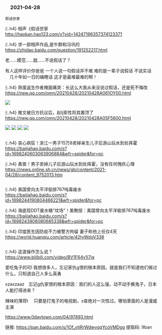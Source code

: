 ### 　2021-04-28
```note
假话世家
```

{:.h4}
相声《假话世家
<br>[
http://haokan.hao123.com/v?vid=14247196357374123371
](
http://haokan.hao123.com/v?vid=14247196357374123371
)

{:.h4}
求一部相声作品,是牛群和冯巩的
<br>[
https://zhidao.baidu.com/question/191252217.html
](
https://zhidao.baidu.com/question/191252217.html
)

老……模范……就……不说假话了？

有人这样评价你爸爸 一个人说一句假话并不难 难的是一辈子说假话 不说实话
　几十年如一日的编瞎话 这才是最难最难的啊！

{:.h4}
熟蛋返生作者掩面痛哭：长这么大我从来没说过假话，还是死不悔改
<br>[
https://new.qq.com/omn/20210428/20210428A061OY00.html
](
https://new.qq.com/omn/20210428/20210428A061OY00.html
)

![](http://inews.gtimg.com/newsapp_bt/0/13466854735/1000)

{:.h4}
推文被日方抗议后，赵lj索性将其置顶了
<br>[
https://new.qq.com/omn/20210428/20210428A05F5600.html
](
https://new.qq.com/omn/20210428/20210428A05F5600.html
)

![](http://inews.gtimg.com/newsapp_bt/0/13466673896/1000)
![](http://inews.gtimg.com/newsapp_bt/0/13466673900/1000)
![](http://inews.gtimg.com/newsapp_bt/0/13466673902/1000)
![](http://inews.gtimg.com/newsapp_bt/0/13466673903/1000)


```note
```

{:.h4}
丧心病狂！浙江一男子15万8卖掉亲生儿子后游山玩水到处挥霍
<br>[
https://baijiahao.baidu.com/s?id=1698240603063906884&wfr=spider&for=pc
](
https://baijiahao.baidu.com/s?id=1698240603063906884&wfr=spider&for=pc
)

{:.h4}
禽兽！男子卖掉儿子后游山玩水到处挥霍，没有任何愧疚心理
<br>[
https://news.online.sh.cn/news/gb/content/2021-04/28/content_9752013.htm
](
https://news.online.sh.cn/news/gb/content/2021-04/28/content_9752013.htm
)

```tip
```

{:.h4}
美国曾向太平洋偷排767吨毒废水
<br>[
https://baijiahao.baidu.com/s?id=1698244190804466221&wfr=spider&for=pc
](
https://baijiahao.baidu.com/s?id=1698244190804466221&wfr=spider&for=pc
)

{:.h4}
海底现DDT废水桶“坟场”！美教授：美国曾向太平洋偷排767吨毒废水
<br>[
https://baijiahao.baidu.com/s?id=1698243806080685338&wfr=spider&for=pc
](
https://baijiahao.baidu.com/s?id=1698243806080685338&wfr=spider&for=pc
)

{:.h4}
印度医生因防疫不力被警方拘留 妻子称他上任仅4天
<br>[
https://world.huanqiu.com/article/42tyWdoV338
](
https://world.huanqiu.com/article/42tyWdoV338
)

```note
```

{:.h4}
这波操作怎么说？
<br>[
https://www.bilibili.com/video/BV1F64y1i7jq
](
https://www.bilibili.com/video/BV1F64y1i7jq
)

爱吃兔子的可l
我想很多人，忘记家仇g恨的根本原因，就是我们不知道他们做过什么，只知道自己人多么英勇

xzaxzaaz　忘记g仇家恨的根本原因：我们的人这么强，动不动手撕鬼子，日本人能打得进来？

辣味的薄荷t
　只要是打鬼子的电视剧，s查绝对一次性过。哪怕里面的人是漫威主演

https://www.0daytown.com/04/97893.html

链接: https://pan.baidu.com/s/1Of_ytiRrWdwvqqYcoVMDgg 提取码: 9ban
